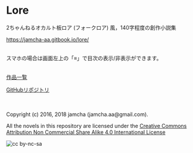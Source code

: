 # Lore

2ちゃんねるオカルト板ロア (フォークロア) 風，140字程度の創作小説集

<https://jamcha-aa.gitbook.io/lore/>

<br>
スマホの場合は画面左上の「≡」で目次の表示/非表示ができます。

<br>
<br>

[作品一覧](https://jamcha-aa.gitbook.io/about/)

[GitHubリポジトリ](https://github.com/jamcha-aa/Lore)

<br>
<br>
Copyright (c) 2016, 2018 jamcha (jamcha.aa@gmail.com).

All the novels in this repository are licensed under the [Creative Commons Attribution Non Commercial Share Alike 4.0 International License](http://creativecommons.org/licenses/by-nc-sa/4.0/deed)

![cc by-nc-sa](http://i.creativecommons.org/l/by-nc-sa/4.0/88x31.png)
